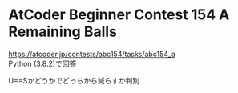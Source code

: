 # AtCoder Beginner Contest 154 A Remaining Balls  
https://atcoder.jp/contests/abc154/tasks/abc154_a  
Python (3.8.2)で回答  

U==Sかどうかでどっちから減らすか判別
